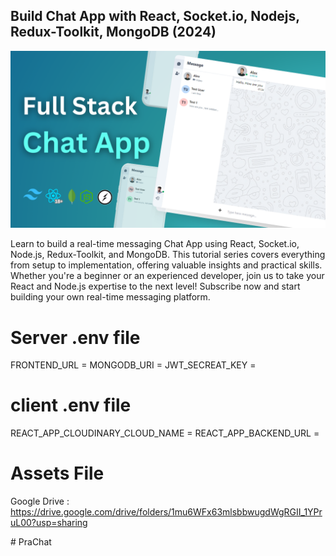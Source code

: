﻿## Build Chat App with React, Socket.io, Nodejs, Redux-Toolkit, MongoDB (2024)

![Alt text](Full%20Stack%20Chat%20App.png?raw=true "Title")

Learn to build a real-time messaging Chat App using React, Socket.io, Node.js, Redux-Toolkit, and MongoDB. This tutorial series covers everything from setup to implementation, offering valuable insights and practical skills. Whether you're a beginner or an experienced developer, join us to take your React and Node.js expertise to the next level! Subscribe now and start building your own real-time messaging platform.

# Server .env file

FRONTEND_URL = <Frontend URL>
MONGODB_URI  = <Mongodb URI>
JWT_SECREAT_KEY = <JWT Secreat Key>

# client .env file

REACT_APP_CLOUDINARY_CLOUD_NAME = <Cloudinary cloud name>
REACT_APP_BACKEND_URL = <Backend URL>

# Assets File
Google Drive : https://drive.google.com/drive/folders/1mu6WFx63mlsbbwugdWgRGII_1YPruL00?usp=sharing 






#   P r a C h a t 
 
 